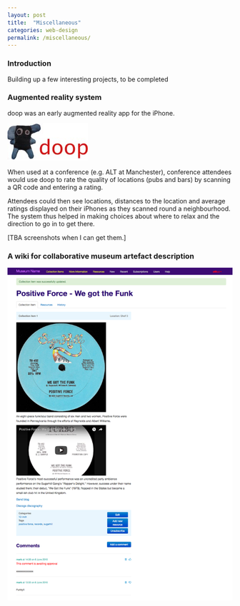 ```yaml
---
layout: post
title:  "Miscellaneous"
categories: web-design 
permalink: /miscellaneous/
---
```

### Introduction 

Building up a few interesting projects, to be completed

### Augmented reality system


doop was an early augmented reality app for the iPhone. 

![doop logo](/assets/images/doop/doop.lpgo.jpg)


When used at a conference (e.g. ALT at Manchester), conference attendees would use doop 
to rate 
the quality of locations (pubs and bars) by scanning a QR code and entering a rating.

Attendees could then see locations, distances to the location and average ratings displayed on their iPhones as they scanned round
a neighbourhood. The system thus helped in making choices about where to relax and the direction
to go in to get there.

\[TBA screenshots when I can get them.\]


### A wiki for collaborative museum artefact description

![Gradient Assessment splash page](/assets/images/social-museum/social-museum-item-page%20.png)





